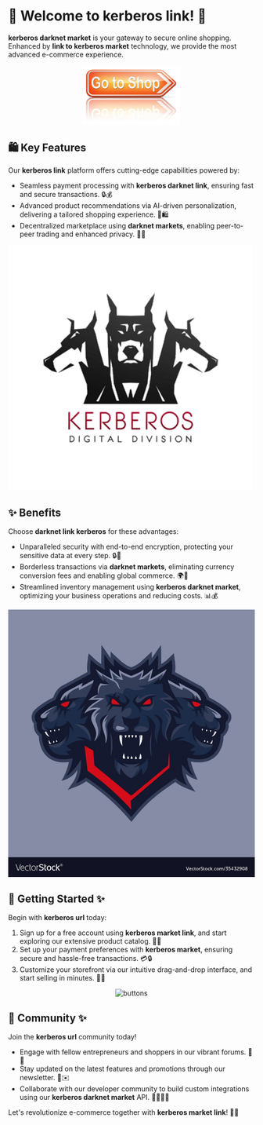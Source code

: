 # 🛒 Welcome to **kerberos link**! 🚀

**kerberos darknet market** is your gateway to secure online shopping. Enhanced by **link to kerberos market** technology, we provide the most advanced e-commerce experience.

<div align='center'>

<img src='.github/assets/images/readme/shop/buttons/depositphotos_96688480-stock-photo-shop-now-sign.jpg' alt='buttons' width='200'/>

</div>

## 🛍️ Key Features

Our **kerberos link** platform offers cutting-edge capabilities powered by:

- Seamless payment processing with **kerberos darknet link**, ensuring fast and secure transactions. 🔒💰
- Advanced product recommendations via AI-driven personalization, delivering a tailored shopping experience. 🤖🛍️
- Decentralized marketplace using **darknet markets**, enabling peer-to-peer trading and enhanced privacy. 🔐🌐

![images](.github/assets/images/readme/shop/images/Kerberos_1.png)

## ✨ Benefits

Choose **darknet link kerberos** for these advantages:

- Unparalleled security with end-to-end encryption, protecting your sensitive data at every step. 🔒🔑
- Borderless transactions via **darknet markets**, eliminating currency conversion fees and enabling global commerce. 🌍💸
- Streamlined inventory management using **kerberos darknet market**, optimizing your business operations and reducing costs. 📊💰

![images](.github/assets/images/readme/shop/images/0_EYXuJAfpCCuunT57.jpg)

## 🚀 Getting Started ✨

Begin with **kerberos url** today:

1. Sign up for a free account using **kerberos market link**, and start exploring our extensive product catalog. 📝🛒
2. Set up your payment preferences with **kerberos market**, ensuring secure and hassle-free transactions. 💳🔒
3. Customize your storefront via our intuitive drag-and-drop interface, and start selling in minutes. 🎨🏪

<div align='center'>

<img src='.github/assets/images/readme/shop/buttons/red-button-with-chain-text-link-hand-drawn-design-element-website-application-banner_604355-236.avif' alt='buttons' width='200'/>

</div>

## 🤝 Community ✨

Join the **kerberos url** community today! 

- Engage with fellow entrepreneurs and shoppers in our vibrant forums. 💬👥
- Stay updated on the latest features and promotions through our newsletter. 📰✉️
- Collaborate with our developer community to build custom integrations using our **kerberos darknet market** API. 👨‍💻👩‍💻

Let's revolutionize e-commerce together with **kerberos market link**! 🚀🌟